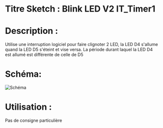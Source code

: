 # Titre Sketch : Blink LED V2 IT_Timer1
# Description : 

Utilise une interruption logiciel pour faire clignoter 2 LED, la LED D4 s'allume quand la LED D5 s'éteint et vise versa. La période durant laquel la LED D4 est allumé est différente de celle de D5
# Schéma: 

![Schéma](https://raw.githubusercontent.com/JustinMartinDev/ProjetArduino_C/master/Arduino_Clignote_LED_V2_IT_TIMER1/shema_arduino.png)

# Utilisation :
Pas de consigne particulière
